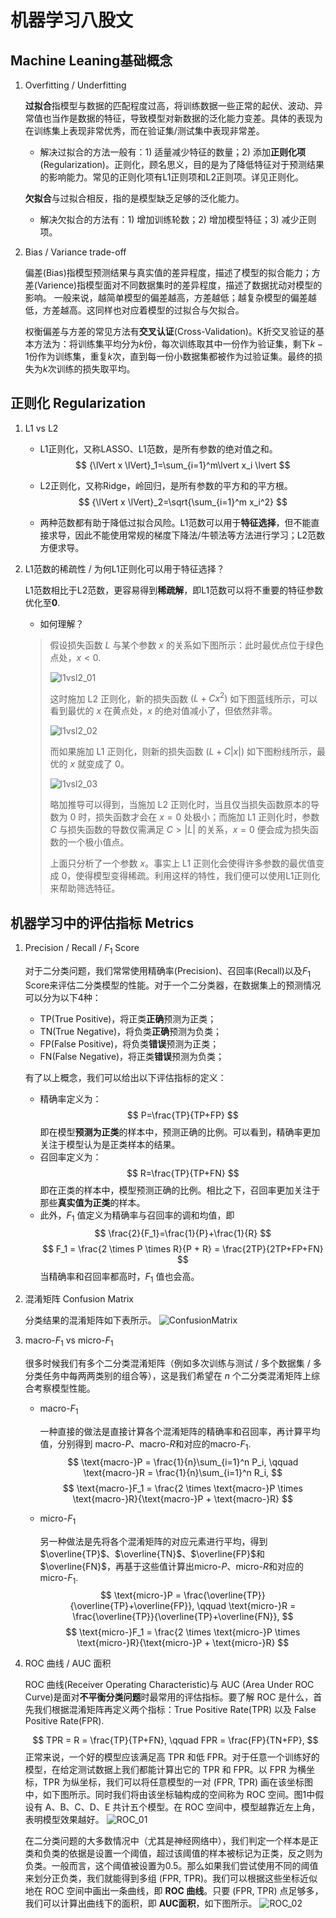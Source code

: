# 机器学习八股文

## Machine Leaning基础概念

1. Overfitting / Underfitting  

   **过拟合**指模型与数据的匹配程度过高，将训练数据一些正常的起伏、波动、异常值也当作是数据的特征，导致模型对新数据的泛化能力变差。具体的表现为在训练集上表现非常优秀，而在验证集/测试集中表现非常差。
    - 解决过拟合的方法一般有：1) 适量减少特征的数量；2) 添加**正则化项**(Regularization)。正则化，顾名思义，目的是为了降低特征对于预测结果的影响能力。常见的正则化项有L1正则项和L2正则项。详见正则化。
    
    **欠拟合**与过拟合相反，指的是模型缺乏足够的泛化能力。
    - 解决欠拟合的方法有：1) 增加训练轮数；2) 增加模型特征；3) 减少正则项。

2. Bias / Variance trade-off

    偏差(Bias)指模型预测结果与真实值的差异程度，描述了模型的拟合能力；方差(Varience)指模型面对不同数据集时的差异程度，描述了数据扰动对模型的影响。
    一般来说，越简单模型的偏差越高，方差越低；越复杂模型的偏差越低，方差越高。这同样也对应着模型的过拟合与欠拟合。

    权衡偏差与方差的常见方法有**交叉认证**(Cross-Validation)。K折交叉验证的基本方法为：将训练集平均分为$k$份，每次训练取其中一份作为验证集，剩下$k-1$份作为训练集，重复$k$次，直到每一份小数据集都被作为过验证集。最终的损失为$k$次训练的损失取平均。

## 正则化 Regularization

1. L1 vs L2

    - L1正则化，又称LASSO、L1范数，是所有参数的绝对值之和。
        $$
            {\lVert x \lVert}_1=\sum_{i=1}^m\lvert x_i \lvert
        $$
    
    - L2正则化，又称Ridge，岭回归，是所有参数的平方和的平方根。
        $$
            {\lVert x \lVert}_2=\sqrt{\sum_{i=1}^m x_i^2}
        $$
    - 两种范数都有助于降低过拟合风险。L1范数可以用于**特征选择**，但不能直接求导，因此不能使用常规的梯度下降法/牛顿法等方法进行学习；L2范数方便求导。

2. L1范数的稀疏性 / 为何L1正则化可以用于特征选择？

    L1范数相比于L2范数，更容易得到**稀疏解**，即L1范数可以将不重要的特征参数优化至**0**.

    - 如何理解？
    > 假设损失函数 $L$ 与某个参数 $x$ 的关系如下图所示：此时最优点位于绿色点处，$x<0$.
    > 
    > ![l1vsl2_01](imgs/l1vsl2_01.jpg)
    >
    > 这时施加 L2 正则化，新的损失函数 $(L+Cx^2)$ 如下图蓝线所示，可以看到最优的 $x$ 在黄点处，$x$ 的绝对值减小了，但依然非零。
    >
    > ![l1vsl2_02](imgs/l1vsl2_02.jpg)
    >
    > 而如果施加 L1 正则化，则新的损失函数 $(L+C\lvert x \lvert)$ 如下图粉线所示，最优的 $x$ 就变成了 0。
    >
    > ![l1vsl2_03](imgs/l1vsl2_03.jpg)
    >
    > 略加推导可以得到，当施加 L2 正则化时，当且仅当损失函数原本的导数为 0 时，损失函数才会在 $x=0$ 处极小；而施加 L1 正则化时，参数 $C$ 与损失函数的导数仅需满足 $C>\lvert L \lvert$ 的关系，$x=0$ 便会成为损失函数的一个极小值点。 
    >
    > 上面只分析了一个参数 $x$。事实上 L1 正则化会使得许多参数的最优值变成 0，使得模型变得稀疏。利用这样的特性，我们便可以使用L1正则化来帮助筛选特征。


## 机器学习中的评估指标 Metrics

1. Precision / Recall / $F_1$ Score

    对于二分类问题，我们常常使用精确率(Precision)、召回率(Recall)以及$F_1$ Score来评估二分类模型的性能。对于一个二分类器，在数据集上的预测情况可以分为以下4种：

    - TP(True Positive)，将正类**正确**预测为正类；
    - TN(True Negative)，将负类**正确**预测为负类；
    - FP(False Positive)，将负类**错误**预测为正类；
    - FN(False Negative)，将正类**错误**预测为负类；
    
    有了以上概念，我们可以给出以下评估指标的定义：

    - 精确率定义为：
        $$
            P=\frac{TP}{TP+FP}
        $$
        即在模型**预测为正类**的样本中，预测正确的比例。可以看到，精确率更加关注于模型认为是正类样本的结果。
    - 召回率定义为：
        $$
            R=\frac{TP}{TP+FN}
        $$
        即在正类的样本中，模型预测正确的比例。相比之下，召回率更加关注于那些**真实值为正类**的样本。
    - 此外，$F_1$ 值定义为精确率与召回率的调和均值，即
        $$
            \frac{2}{F_1}=\frac{1}{P}+\frac{1}{R}
        $$
        $$
            F_1 = \frac{2 \times P \times R}{P + R} = \frac{2TP}{2TP+FP+FN}
        $$
        当精确率和召回率都高时，$F_1$ 值也会高。

2. 混淆矩阵 Confusion Matrix

    分类结果的混淆矩阵如下表所示。
    ![ConfusionMatrix](imgs/ConfusionMatrix.jpeg)

3. macro-$F_1$ vs micro-$F_1$

    很多时候我们有多个二分类混淆矩阵（例如多次训练与测试 / 多个数据集 / 多分类任务中每两两类别的组合等），这是我们希望在 $n$ 个二分类混淆矩阵上综合考察模型性能。

    - macro-$F_1$

        一种直接的做法是直接计算各个混淆矩阵的精确率和召回率，再计算平均值，分别得到 macro-$P$、macro-$R$和对应的macro-$F_1$. 
        $$
            \text{macro-}P = \frac{1}{n}\sum_{i=1}^n P_i, \qquad
            \text{macro-}R = \frac{1}{n}\sum_{i=1}^n R_i,
        $$
        $$
            \text{macro-}F_1 = \frac{2 \times \text{macro-}P \times \text{macro-}R}{\text{macro-}P + \text{macro-}R}
        $$
    
    - micro-$F_1$

        另一种做法是先将各个混淆矩阵的对应元素进行平均，得到$\overline{TP}$、$\overline{TN}$、$\overline{FP}$和$\overline{FN}$，再基于这些值计算出micro-$P$、micro-$R$和对应的micro-$F_1$. 
        $$
            \text{micro-}P = \frac{\overline{TP}}{\overline{TP}+\overline{FP}}, \qquad
            \text{micro-}R = \frac{\overline{TP}}{\overline{TP}+\overline{FN}},
        $$
        $$
            \text{micro-}F_1 = \frac{2 \times \text{micro-}P \times \text{micro-}R}{\text{micro-}P + \text{micro-}R}
        $$

4. ROC 曲线 / AUC 面积

    ROC 曲线(Receiver Operating Characteristic)与 AUC (Area Under ROC Curve)是面对**不平衡分类问题**时最常用的评估指标。要了解 ROC 是什么，首先我们根据混淆矩阵再定义两个指标：True Positive Rate(TPR) 以及 False Positive Rate(FPR). 

    $$
        TPR = R = \frac{TP}{TP+FN}, \qquad
        FPR = \frac{FP}{TN+FP},
    $$
    正常来说，一个好的模型应该满足高 TPR 和低 FPR。对于任意一个训练好的模型，在给定测试数据上我们都能计算出它的 TPR 和 FPR。以 FPR 为横坐标，TPR 为纵坐标，我们可以将任意模型的一对 (FPR, TPR) 画在该坐标图中，如下图所示。同时我们将由该坐标轴构成的空间称为 ROC 空间。图1中假设有 A、B、C、D、E 共计五个模型。在 ROC 空间中，模型越靠近左上角，表明模型效果越好。
    ![ROC_01](imgs/ROC_01.png)

    在二分类问题的大多数情况中（尤其是神经网络中），我们判定一个样本是正类和负类的依据是设置一个阈值，超过该阈值的样本被标记为正类，反之则为负类。一般而言，这个阈值被设置为0.5。那么如果我们尝试使用不同的阈值来划分正负类，我们就能得到多组 (FPR, TPR)。我们可以根据这些坐标近似地在 ROC 空间中画出一条曲线，即 **ROC 曲线**。只要 (FPR, TPR) 点足够多，我们可以计算出曲线下的面积，即 **AUC面积**，如下图所示。
    ![ROC_02](imgs/ROC_02.png)

